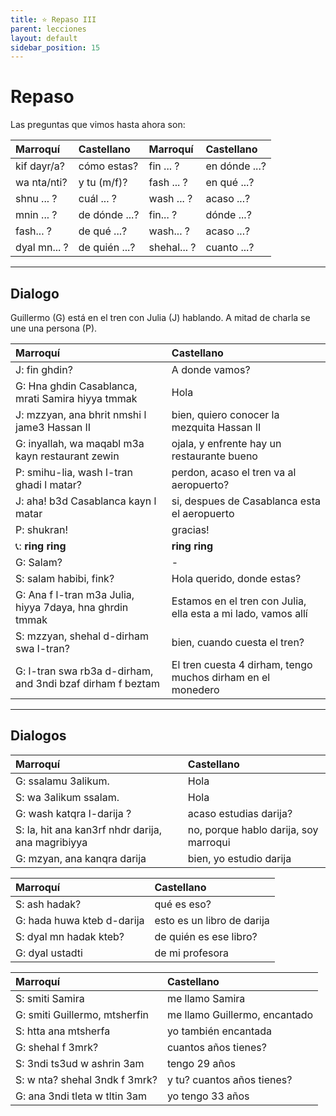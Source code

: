 ```yaml
---
title: ⭐ Repaso III
parent: lecciones
layout: default
sidebar_position: 15
---
```


# Repaso

Las preguntas que vimos hasta ahora son:

| Marroquí     | Castellano    | Marroquí    | Castellano    |
|:-------------|:--------------|:------------|:--------------|
| kif dayr/a?  | cómo estas?   | fin ... ?   | en dónde ...? |
| wa nta/nti?  | y tu (m/f)?   | fash ... ?  | en qué ...?   |
| shnu ... ?   | cuál ... ?    | wash ... ?  | acaso ...?    |
| mnin ... ?   | de dónde ...? | fin... ?    | dónde ...?    |
| fash... ?    | de qué ...?   | wash... ?   | acaso ...?    |
| dyal mn... ? | de quién ...? | shehal... ? | cuanto ...?   |

---

## Dialogo

Guillermo (G) está en el tren con Julia (J) hablando. A mitad de charla se une una persona (P).

| Marroquí                                                   | Castellano                                                    |
|:-----------------------------------------------------------|:--------------------------------------------------------------|
| J: fin ghdin?                                              | A donde vamos?                                                |
| G: Hna ghdin Casablanca, mrati Samira hiyya tmmak          | Hola                                                          |
| J: mzzyan, ana bhrit nmshi l jame3 Hassan II               | bien, quiero conocer la mezquita Hassan II                    |
| G: inyallah, wa maqabl m3a kayn restaurant zewin           | ojala, y enfrente hay un restaurante bueno                    |
| P: smihu-lia, wash l-tran ghadi l matar?                   | perdon, acaso el tren va al aeropuerto?                       |
| J: aha! b3d Casablanca kayn l matar                        | si, despues de Casablanca esta el aeropuerto                  |
| P: shukran!                                                | gracias!                                                      |
| 📞: **ring ring**                                          | **ring ring**                                                 |
| G: Salam?                                                  | -                                                             |
| S: salam habibi, fink?                                     | Hola querido, donde estas?                                    |
| G: Ana f l-tran m3a Julia, hiyya 7daya, hna ghrdin tmmak   | Estamos en el tren con Julia, ella esta a mi lado, vamos allí |
| S: mzzyan, shehal d-dirham swa l-tran?                     | bien, cuando cuesta el tren?                                  |
| G: l-tran swa rb3a d-dirham, and 3ndi bzaf dirham f beztam | El tren cuesta 4 dirham, tengo muchos dirham en el monedero   |


---

## Dialogos

| Marroquí                                          | Castellano                            |
|:--------------------------------------------------|:--------------------------------------|
| G: ssalamu 3alikum.                                | Hola                                  |
| S: wa 3alikum ssalam.                             | Hola                                  |
| G: wash katqra l-darija ?                         | acaso estudias darija?                |
| S: la, hit ana kan3rf nhdr darija, ana magribiyya | no, porque hablo darija, soy marroqui |
| G: mzyan, ana kanqra darija                       | bien, yo estudio darija               |

| Marroquí                   | Castellano                 |
|:---------------------------|:---------------------------|
| S: ash hadak?              | qué es eso?                |
| G: hada huwa kteb d-darija | esto es un libro de darija |
| S: dyal mn hadak kteb?     | de quién es ese libro?     |
| G: dyal ustadti            | de mi profesora            |

| Marroquí                      | Castellano                    |
|:------------------------------|:------------------------------|
| S: smiti Samira               | me llamo Samira               |
| G: smiti Guillermo, mtsherfin | me llamo Guillermo, encantado |
| S: htta ana mtsherfa          | yo también encantada          |
| G: shehal f 3mrk?             | cuantos años tienes?          |
| S: 3ndi ts3ud w ashrin 3am    | tengo 29 años                 |
| S: w nta? shehal 3ndk f 3mrk? | y tu? cuantos años tienes?    |
| G: ana 3ndi tleta w tltin 3am | yo tengo 33 años              |